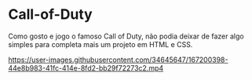 # Call-of-Duty

Como gosto e jogo o famoso Call of Duty, não podia deixar de fazer algo simples para completa mais um projeto em HTML e CSS.



https://user-images.githubusercontent.com/34645647/167200398-44e8b983-41fc-414e-8fd2-bb29f72273c2.mp4

